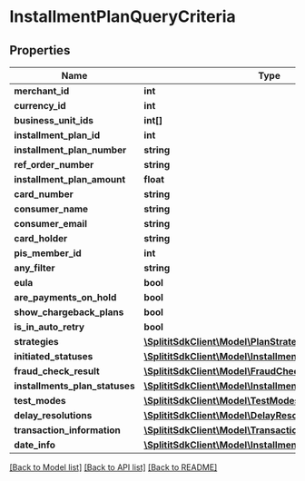 # InstallmentPlanQueryCriteria

## Properties
Name | Type | Description | Notes
------------ | ------------- | ------------- | -------------
**merchant_id** | **int** |  | 
**currency_id** | **int** |  | 
**business_unit_ids** | **int[]** |  | [optional] 
**installment_plan_id** | **int** |  | 
**installment_plan_number** | **string** |  | [optional] 
**ref_order_number** | **string** |  | [optional] 
**installment_plan_amount** | **float** |  | 
**card_number** | **string** |  | [optional] 
**consumer_name** | **string** |  | [optional] 
**consumer_email** | **string** |  | [optional] 
**card_holder** | **string** |  | [optional] 
**pis_member_id** | **int** |  | 
**any_filter** | **string** |  | [optional] 
**eula** | **bool** |  | 
**are_payments_on_hold** | **bool** |  | [optional] 
**show_chargeback_plans** | **bool** |  | 
**is_in_auto_retry** | **bool** |  | [optional] 
**strategies** | [**\SplititSdkClient\Model\PlanStrategy[]**](PlanStrategy.md) |  | [optional] 
**initiated_statuses** | [**\SplititSdkClient\Model\InstallmentPlanInitiatedStatuses**](InstallmentPlanInitiatedStatuses.md) |  | [optional] 
**fraud_check_result** | [**\SplititSdkClient\Model\FraudCheckResult**](FraudCheckResult.md) |  | [optional] 
**installments_plan_statuses** | [**\SplititSdkClient\Model\InstallmentPlanStatus[]**](InstallmentPlanStatus.md) |  | [optional] 
**test_modes** | [**\SplititSdkClient\Model\TestModes[]**](TestModes.md) |  | [optional] 
**delay_resolutions** | [**\SplititSdkClient\Model\DelayResolution[]**](DelayResolution.md) |  | [optional] 
**transaction_information** | [**\SplititSdkClient\Model\TransactionInfo**](TransactionInfo.md) |  | [optional] 
**date_info** | [**\SplititSdkClient\Model\InstallmentPlanDateInfo**](InstallmentPlanDateInfo.md) |  | [optional] 

[[Back to Model list]](../README.md#documentation-for-models) [[Back to API list]](../README.md#documentation-for-api-endpoints) [[Back to README]](../README.md)


